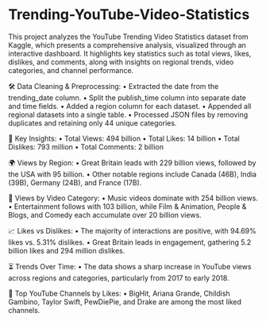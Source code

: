 # Trending-YouTube-Video-Statistics
This project analyzes the YouTube Trending Video Statistics dataset from Kaggle, which presents a comprehensive analysis, visualized through an interactive dashboard. It highlights key statistics such as total views, likes, dislikes, and comments, along with insights on regional trends, video categories, and channel performance.

🛠️ Data Cleaning & Preprocessing:
	•	Extracted the date from the trending_date column.
	•	Split the publish_time column into separate date and time fields.
	•	Added a region column for each dataset.
	•	Appended all regional datasets into a single table.
	•	Processed JSON files by removing duplicates and retaining only 44 unique categories.


📌 Key Insights:
	•	Total Views: 494 billion
	•	Total Likes: 14 billion
	•	Total Dislikes: 793 million
	•	Total Comments: 2 billion

🌍 Views by Region:
	•	Great Britain leads with 229 billion views, followed by the USA with 95 billion.
	•	Other notable regions include Canada (46B), India (39B), Germany (24B), and France (17B).

🎥 Views by Video Category:
	•	Music videos dominate with 254 billion views.
	•	Entertainment follows with 103 billion, while Film & Animation, People & Blogs, and Comedy each accumulate over 20 billion views.

📈 Likes vs Dislikes:
	•	The majority of interactions are positive, with 94.69% likes vs. 5.31% dislikes.
	•	Great Britain leads in engagement, gathering 5.2 billion likes and 294 million dislikes.

⏳ Trends Over Time:
	•	The data shows a sharp increase in YouTube views across regions and categories, particularly from 2017 to early 2018.

🎵 Top YouTube Channels by Likes:
	•	BigHit, Ariana Grande, Childish Gambino, Taylor Swift, PewDiePie, and Drake are among the most liked channels.
